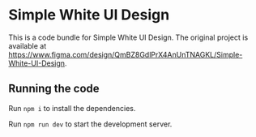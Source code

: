 
  # Simple White UI Design

  This is a code bundle for Simple White UI Design. The original project is available at https://www.figma.com/design/QmBZ8GdlPrX4AnUnTNAGKL/Simple-White-UI-Design.

  ## Running the code

  Run `npm i` to install the dependencies.

  Run `npm run dev` to start the development server.
  